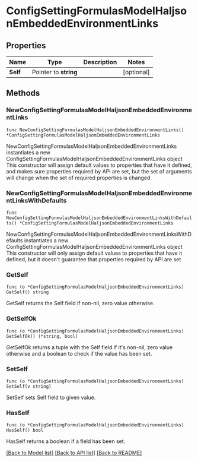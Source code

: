 # ConfigSettingFormulasModelHaljsonEmbeddedEnvironmentLinks

## Properties

Name | Type | Description | Notes
------------ | ------------- | ------------- | -------------
**Self** | Pointer to **string** |  | [optional] 

## Methods

### NewConfigSettingFormulasModelHaljsonEmbeddedEnvironmentLinks

`func NewConfigSettingFormulasModelHaljsonEmbeddedEnvironmentLinks() *ConfigSettingFormulasModelHaljsonEmbeddedEnvironmentLinks`

NewConfigSettingFormulasModelHaljsonEmbeddedEnvironmentLinks instantiates a new ConfigSettingFormulasModelHaljsonEmbeddedEnvironmentLinks object
This constructor will assign default values to properties that have it defined,
and makes sure properties required by API are set, but the set of arguments
will change when the set of required properties is changed

### NewConfigSettingFormulasModelHaljsonEmbeddedEnvironmentLinksWithDefaults

`func NewConfigSettingFormulasModelHaljsonEmbeddedEnvironmentLinksWithDefaults() *ConfigSettingFormulasModelHaljsonEmbeddedEnvironmentLinks`

NewConfigSettingFormulasModelHaljsonEmbeddedEnvironmentLinksWithDefaults instantiates a new ConfigSettingFormulasModelHaljsonEmbeddedEnvironmentLinks object
This constructor will only assign default values to properties that have it defined,
but it doesn't guarantee that properties required by API are set

### GetSelf

`func (o *ConfigSettingFormulasModelHaljsonEmbeddedEnvironmentLinks) GetSelf() string`

GetSelf returns the Self field if non-nil, zero value otherwise.

### GetSelfOk

`func (o *ConfigSettingFormulasModelHaljsonEmbeddedEnvironmentLinks) GetSelfOk() (*string, bool)`

GetSelfOk returns a tuple with the Self field if it's non-nil, zero value otherwise
and a boolean to check if the value has been set.

### SetSelf

`func (o *ConfigSettingFormulasModelHaljsonEmbeddedEnvironmentLinks) SetSelf(v string)`

SetSelf sets Self field to given value.

### HasSelf

`func (o *ConfigSettingFormulasModelHaljsonEmbeddedEnvironmentLinks) HasSelf() bool`

HasSelf returns a boolean if a field has been set.


[[Back to Model list]](../README.md#documentation-for-models) [[Back to API list]](../README.md#documentation-for-api-endpoints) [[Back to README]](../README.md)


